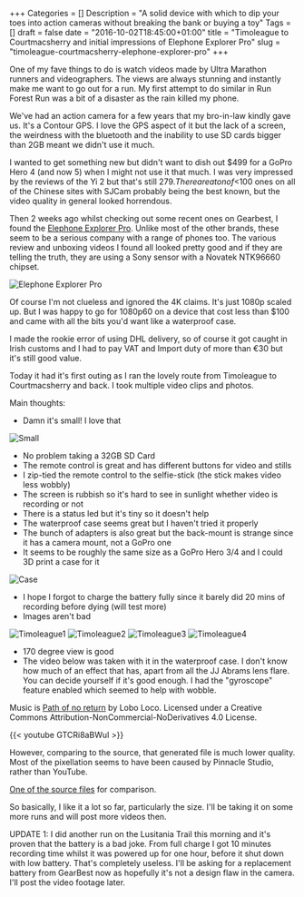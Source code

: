 +++
Categories = []
Description = "A solid device with which to dip your toes into action cameras without breaking the bank or buying a toy"
Tags = []
draft = false
date = "2016-10-02T18:45:00+01:00"
title = "Timoleague to Courtmacsherry and initial impressions of Elephone Explorer Pro"
slug = "timoleague-courtmacsherry-elephone-explorer-pro"
+++

One of my fave things to do is watch videos made by Ultra Marathon runners and videographers. The views are always stunning and instantly make me want to go out for a run. My first attempt to do similar in Run Forest Run was a bit of a disaster as the rain killed my phone.

We've had an action camera for a few years that my bro-in-law kindly gave us. It's a Contour GPS. I love the GPS aspect of it but the lack of a screen, the weirdness with the bluetooth and the inability to use SD cards bigger than 2GB meant we didn't use it much.

I wanted to get something new but didn't want to dish out $499 for a GoPro Hero 4 (and now 5) when I might not use it that much. I was very impressed by the reviews of the Yi 2 but that's still $279. There are a ton of <$100 ones on all of the Chinese sites with SJCam probably being the best known, but the video quality in general looked horrendous.

Then 2 weeks ago whilst checking out some recent ones on Gearbest, I found the [Elephone Explorer Pro](http://www.gearbest.com/action-cameras/pp_314991.html). Unlike most of the other brands, these seem to be a serious company with a range of phones too. The various review and unboxing videos I found all looked pretty good and if they are telling the truth, they are using a Sony sensor with a Novatek NTK96660 chipset.

![Elephone Explorer Pro](http://conoroneill.com.s3.amazonaws.com/wp-content/uploads/2016/10/elecam_03.jpg)

Of course I'm not clueless and ignored the 4K claims. It's just 1080p scaled up. But I was happy to go for 1080p60 on a device that cost less than $100 and came with all the bits you'd want like a waterproof case.

I made the rookie error of using DHL delivery, so of course it got caught in Irish customs and I had to pay VAT and Import duty of more than €30 but it's still good value.

Today it had it's first outing as I ran the lovely route from Timoleague to Courtmacsherry and back. I took multiple video clips and photos.

Main thoughts:

* Damn it's small! I love that

![Small](http://conoroneill.com.s3.amazonaws.com/wp-content/uploads/2016/10/elecam_01.jpg)


* No problem taking a 32GB SD Card
* The remote control is great and has different buttons for video and stills
* I zip-tied the remote control to the selfie-stick (the stick makes video less wobbly)
* The screen is rubbish so it's hard to see in sunlight whether video is recording or not
* There is a status led but it's tiny so it doesn't help
* The waterproof case seems great but I haven't tried it properly
* The bunch of adapters is also great but the back-mount is strange since it has a camera mount, not a GoPro one
* It seems to be roughly the same size as a GoPro Hero 3/4 and I could 3D print a case for it

![Case](http://conoroneill.com.s3.amazonaws.com/wp-content/uploads/2016/10/elecam_02.jpg)


* I hope I forgot to charge the battery fully since it barely did 20 mins of recording before dying (will test more)
* Images aren't bad

![Timoleague1](http://conoroneill.com.s3.amazonaws.com/wp-content/uploads/2016/10/2016_1002_102341_003.JPG)
![Timoleague2](http://conoroneill.com.s3.amazonaws.com/wp-content/uploads/2016/10/2016_1002_103207_007.JPG)
![Timoleague3](http://conoroneill.com.s3.amazonaws.com/wp-content/uploads/2016/10/2016_1002_104122_002.JPG)
![Timoleague4](http://conoroneill.com.s3.amazonaws.com/wp-content/uploads/2016/10/2016_1002_104234_005.JPG)


* 170 degree view is good
* The video below was taken with it in the waterproof case. I don't know how much of an effect that has, apart from all the JJ Abrams lens flare. You can decide yourself if it's good enough. I had the "gyroscope" feature enabled which seemed to help with wobble.

Music is [Path of no return](http://freemusicarchive.org/music/Lobo_Loco/20160910195925002/Lobo_Loco_-_09_-_Path_of_no_return_1385) by Lobo Loco. Licensed under a Creative Commons Attribution-NonCommercial-NoDerivatives 4.0 License.

{{< youtube GTCRi8aBWuI >}}

However, comparing to the source, that generated file is much lower quality. Most of the pixellation seems to have been caused by Pinnacle Studio, rather than YouTube. 

[One of the source files](http://conoroneill.com.s3.amazonaws.com/wp-content/uploads/2016/10/2016_1002_101235_007.MP4) for comparison.

So basically, I like it a lot so far, particularly the size. I'll be taking it on some more runs and will post more videos then.

UPDATE 1: I did another run on the Lusitania Trail this morning and it's proven that the battery is a bad joke. From full charge I got 10 minutes recording time whilst it was powered up for one hour, before it shut down with low battery. That's completely useless. I'll be asking for a replacement battery from GearBest now as hopefully it's not a design flaw in the camera. I'll post the video footage later.



